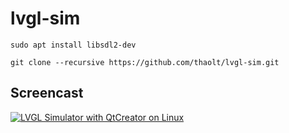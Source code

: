 # lvgl-sim

```
sudo apt install libsdl2-dev
```

```
git clone --recursive https://github.com/thaolt/lvgl-sim.git
```

## Screencast

[![LVGL Simulator with QtCreator on Linux](https://img.youtube.com/vi/LfN4jLZFGLQ/0.jpg)](https://youtu.be/LfN4jLZFGLQ)
